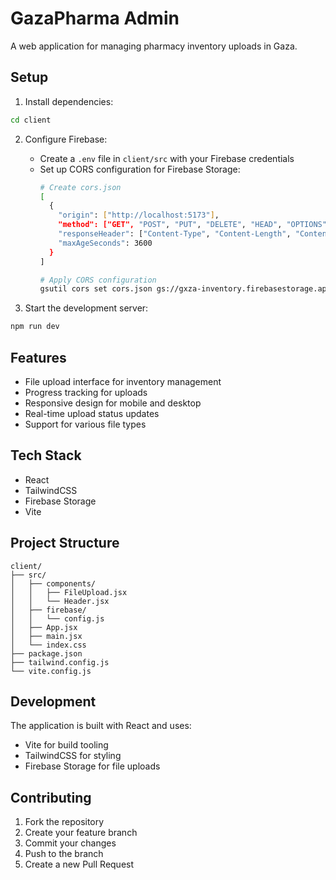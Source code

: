 # GazaPharma Admin

A web application for managing pharmacy inventory uploads in Gaza.

## Setup

1. Install dependencies:

```bash
cd client

```

2. Configure Firebase:
   - Create a `.env` file in `client/src` with your Firebase credentials
   - Set up CORS configuration for Firebase Storage:
     ```bash
     # Create cors.json
     [
       {
         "origin": ["http://localhost:5173"],
         "method": ["GET", "POST", "PUT", "DELETE", "HEAD", "OPTIONS"],
         "responseHeader": ["Content-Type", "Content-Length", "Content-Range"],
         "maxAgeSeconds": 3600
       }
     ]

     # Apply CORS configuration
     gsutil cors set cors.json gs://gxza-inventory.firebasestorage.app
     ```

3. Start the development server:

```bash
npm run dev
```

## Features

- File upload interface for inventory management
- Progress tracking for uploads
- Responsive design for mobile and desktop
- Real-time upload status updates
- Support for various file types

## Tech Stack

- React
- TailwindCSS
- Firebase Storage
- Vite

## Project Structure

```
client/
├── src/
│   ├── components/
│   │   ├── FileUpload.jsx
│   │   └── Header.jsx
│   ├── firebase/
│   │   └── config.js
│   ├── App.jsx
│   ├── main.jsx
│   └── index.css
├── package.json
├── tailwind.config.js
└── vite.config.js
```

## Development

The application is built with React and uses:
- Vite for build tooling
- TailwindCSS for styling
- Firebase Storage for file uploads

## Contributing

1. Fork the repository
2. Create your feature branch
3. Commit your changes
4. Push to the branch
5. Create a new Pull Request
```

